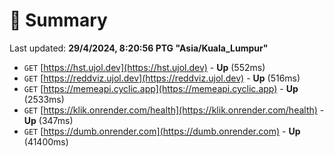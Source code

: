 # 📖 Summary
Last updated: **29/4/2024, 8:20:56 PTG "Asia/Kuala_Lumpur"**

- `GET` [https://hst.ujol.dev](https://hst.ujol.dev) - **Up** (552ms)
- `GET` [https://reddviz.ujol.dev](https://reddviz.ujol.dev) - **Up** (516ms)
- `GET` [https://memeapi.cyclic.app](https://memeapi.cyclic.app) - **Up** (2533ms)
- `GET` [https://klik.onrender.com/health](https://klik.onrender.com/health) - **Up** (347ms)
- `GET` [https://dumb.onrender.com](https://dumb.onrender.com) - **Up** (41400ms)
